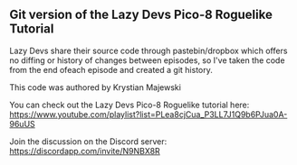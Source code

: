 ## Git version of the Lazy Devs Pico-8 Roguelike Tutorial

Lazy Devs share their source code through pastebin/dropbox which offers no diffing or history of changes between episodes, so I've taken the code from the end ofeach episode and created a git history.

This code was authored by Krystian Majewski

You can check out the Lazy Devs Pico-8 Roguelike tutorial here: https://www.youtube.com/playlist?list=PLea8cjCua_P3LL7J1Q9b6PJua0A-96uUS

Join the discussion on the Discord server: https://discordapp.com/invite/N9NBX8R